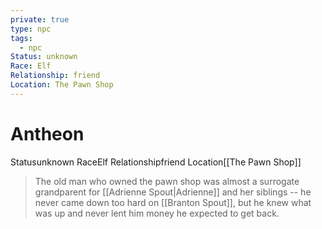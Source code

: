 ```yaml
---
private: true
type: npc
tags:
  - npc
Status: unknown
Race: Elf
Relationship: friend
Location: The Pawn Shop
---
```


# Antheon

<span class="dataview inline-field"><span class="inline-field-key">Status</span><span class="inline-field-value">unknown</span></span>
<span class="dataview inline-field"><span class="inline-field-key">Race</span><span class="inline-field-value">Elf</span></span>
<span class="dataview inline-field"><span class="inline-field-key">Relationship</span><span class="inline-field-value">friend</span></span>
<span class="dataview inline-field"><span class="inline-field-key">Location</span><span class="inline-field-value">[[The Pawn Shop]]</span></span>

>The old man who owned the pawn shop was almost a surrogate grandparent for [[Adrienne Spout|Adrienne]] and her siblings -- he never came down too hard on [[Branton Spout]], but he knew what was up and never lent him money he expected to get back. 